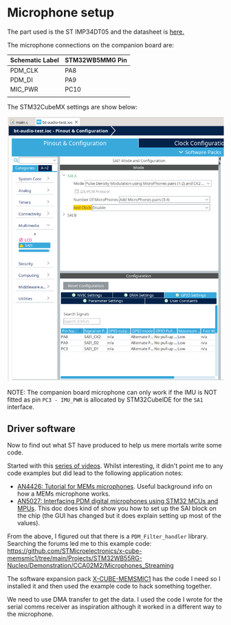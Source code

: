 # Microphone setup

The part used is the ST IMP34DT05 and the datasheet is [here.](https://www.st.com/resource/en/datasheet/imp34dt05.pdf)

The microphone connections on the companion board are:

| Schematic Label| STM32WB5MMG Pin |
|---|---|
| PDM_CLK | PA8 |
| PDM_DI | PA9 |
| MIC_PWR | PC10 |
| | |

The STM32CubeMX settings are show below:

![Companion board SAI1 settings](CompanionSA1settings.png "Companion board SAI1 settings")

NOTE: The companion board microphone can only work if the IMU is NOT fitted as pin `PC3 - IMU_PWR` is allocated by STM32CubeIDE for the `SA1` interface.

## Driver software

Now to find out what ST have produced to help us mere mortals write some code.

Started with this [series of videos](https://www.youtube.com/playlist?list=PLwqrqfRKpbeIxgnKq1_hTCULCaL7LBHmN).  Whilst interesting, it didn't point me to any code examples but did lead to the following application notes:

* [AN4426: Tutorial for MEMs microphones](https://www.st.com/resource/en/application_note/an4426-tutorial-for-mems-microphones-stmicroelectronics.pdf).  Useful background info on how a MEMs microphone works.
* [AN5027: Interfacing PDM digital microphones using STM32 MCUs and MPUs](https://www.st.com/resource/en/application_note/an5027-interfacing-pdm-digital-microphones-using-stm32-mcus-and-mpus-stmicroelectronics.pdf).  This doc does kind of show you how to set up the SAI block on the chip (the GUI has changed but it does explain setting up most of the values).

From the above, I figured out that there is a `PDM_Filter_handler` library.  Searching the forums led me to this example code:
<https://github.com/STMicroelectronics/x-cube-memsmic1/tree/main/Projects/STM32WB55RG-Nucleo/Demonstration/CCA02M2/Microphones_Streaming>

The software expansion pack [X-CUBE-MEMSMIC1](https://github.com/STMicroelectronics/x-cube-memsmic1) has the code I need so I installed it and then used the example code to hack something together.

We need to use DMA transfer to get the data.  I used the code I wrote for the serial comms receiver as inspiration although it worked in a different way to the microphone.
